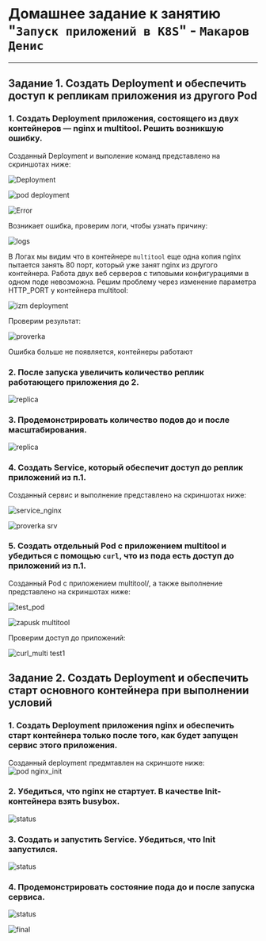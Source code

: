 # Домашнее задание к занятию "`Запуск приложений в K8S`" - `Макаров Денис`
---

## Задание 1. Создать Deployment и обеспечить доступ к репликам приложения из другого Pod

### 1. Создать Deployment приложения, состоящего из двух контейнеров — nginx и multitool. Решить возникшую ошибку.
Созданный Deployment и выполение команд  представлено на скриншотах ниже:

![Deployment](https://github.com/user-attachments/assets/28e1185a-1a23-4698-8db7-17cccd432762)

![pod deployment](https://github.com/user-attachments/assets/eb9ba5b8-589c-4794-946a-2f37c945081f)

![Error](https://github.com/user-attachments/assets/0a545362-06f9-413e-b10f-7439fffdc5c6)

Возникает ошибка, проверим логи, чтобы узнать причину:

![logs](https://github.com/user-attachments/assets/c0ea7b6c-741e-4457-91a8-18317673c0dc)

В Логах мы видим что в контейнере ```multitool``` еще одна копия nginx пытается занять 80 порт, который уже занят nginx из другого контейнера. Работа двух веб серверов с типовыми конфигурациями в одном поде невозможна. Решим проблему через изменение параметра HTTP_PORT у контейнера multitool:

![izm deployment](https://github.com/user-attachments/assets/74567f9d-a991-4b6b-a53f-25c7ac0ac0ed)

Проверим результат:

![proverka](https://github.com/user-attachments/assets/e8e1e252-def4-4241-bec7-d5482c85785c)

Ошибка больше не появляется, контейнеры работают

### 2. После запуска увеличить количество реплик работающего приложения до 2.

![replica](https://github.com/user-attachments/assets/05c1c2e6-4ca0-48d8-8a20-7e876b313d29)

### 3. Продемонстрировать количество подов до и после масштабирования.

![replica](https://github.com/user-attachments/assets/e536204f-9522-425f-93e4-0fae484e43c7)

### 4. Создать Service, который обеспечит доступ до реплик приложений из п.1.
Созданный сервис и выполнение представлено на скриншотах ниже:

![service_nginx](https://github.com/user-attachments/assets/4bf5e661-bb70-41ac-803c-2459c378196c)

![proverka srv](https://github.com/user-attachments/assets/2c54de75-8e6b-4655-8e46-e16cdf10f167)

### 5. Создать отдельный Pod с приложением multitool и убедиться с помощью `curl`, что из пода есть доступ до приложений из п.1.
Созданный Pod с приложением multitool/, а также выполнение представлено на скриншотах ниже:

![test_pod](https://github.com/user-attachments/assets/24dd3c16-5ac0-4860-a770-0ebf302f5d6e)

![zapusk multitool](https://github.com/user-attachments/assets/0af1b5b8-f4f5-47b9-836f-e72969278021)

Проверим доступ до приложений:

![curl_multi test1](https://github.com/user-attachments/assets/09e9a127-fc26-4a51-bb32-7f4882f78868)


## Задание 2. Создать Deployment и обеспечить старт основного контейнера при выполнении условий

### 1. Создать Deployment приложения nginx и обеспечить старт контейнера только после того, как будет запущен сервис этого приложения.

Созданный deployment предмтавлен на скриншоте ниже:
![pod nginx_init](https://github.com/user-attachments/assets/a3c2ede8-8707-463a-84c1-ac00bf5a7af7)


### 2. Убедиться, что nginx не стартует. В качестве Init-контейнера взять busybox.

![status](https://github.com/user-attachments/assets/823a115c-1c62-4196-b5ca-5344f5321885)

### 3. Создать и запустить Service. Убедиться, что Init запустился.
![status](https://github.com/user-attachments/assets/0ad96dbe-6d57-4b70-ab0c-e4acf6df475a)

### 4. Продемонстрировать состояние пода до и после запуска сервиса.

![status](https://github.com/user-attachments/assets/29197e66-eda1-406c-94fc-f96c9cb6a1c8)

![final](https://github.com/user-attachments/assets/9df74d0a-2381-45c3-a2e5-14093b566c84)
